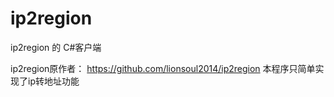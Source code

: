 # ip2region
ip2region 的 C#客户端

ip2region原作者：
https://github.com/lionsoul2014/ip2region
本程序只简单实现了ip转地址功能
